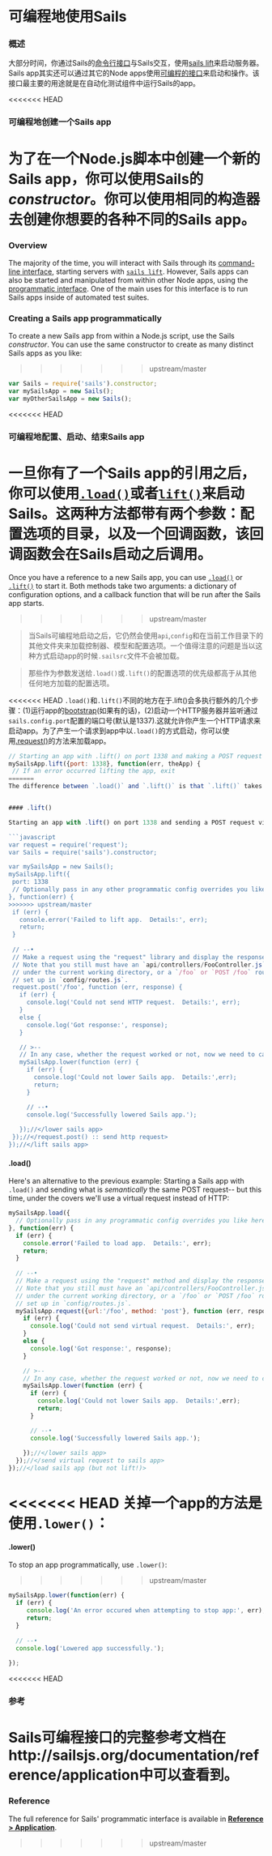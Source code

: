# 可编程地使用Sails
### 概述
大部分时间，你通过Sails的[命令行接口](http://sailsjs.org/documentation/reference/command-line-interface)与Sails交互，使用[sails lift](http://sailsjs.org/documentation/reference/command-line-interface/sails-lift)来启动服务器。Sails app其实还可以通过其它的Node apps使用[可编程的接口](http://sailsjs.org/documentation/reference/application)来启动和操作。该接口最主要的用途就是在自动化测试组件中运行Sails的app。

<<<<<<< HEAD
### 可编程地创建一个Sails app
为了在一个Node.js脚本中创建一个新的Sails app，你可以使用Sails的*constructor*。你可以使用相同的构造器去创建你想要的各种不同的Sails app。
=======
### Overview

The majority of the time, you will interact with Sails through its [command-line interface](http://sailsjs.com/documentation/reference/command-line-interface), starting servers with [`sails lift`](http://sailsjs.com/documentation/reference/command-line-interface/sails-lift).  However, Sails apps can also be started and manipulated from within other Node apps, using the [programmatic interface](http://sailsjs.com/documentation/reference/application).  One of the main uses for this interface is to run Sails apps inside of automated test suites.

### Creating a Sails app programmatically

To create a new Sails app from within a Node.js script, use the Sails _constructor_.  You can use the same constructor to create as many distinct Sails apps as you like:
>>>>>>> upstream/master

```javascript
var Sails = require('sails').constructor;
var mySailsApp = new Sails();
var myOtherSailsApp = new Sails();
```


<<<<<<< HEAD
### 可编程地配置、启动、结束Sails app
一旦你有了一个Sails app的引用之后，你可以使用[`.load()`](http://sailsjs.org/documentation/reference/application/sails-load)或者[`lift()`](http://sailsjs.org/documentation/reference/application/sails-lift)来启动Sails。这两种方法都带有两个参数：配置选项的目录，以及一个回调函数，该回调函数会在Sails启动之后调用。
=======
Once you have a reference to a new Sails app, you can use [`.load()`](http://sailsjs.com/documentation/reference/application/sails-load) or [`.lift()`](http://sailsjs.com/documentation/reference/application/sails-lift) to start it.  Both methods take two arguments: a dictionary of configuration options, and a callback function that will be run after the Sails app starts.
>>>>>>> upstream/master

 > 当Sails可编程地启动之后，它仍然会使用`api`,`config`和在当前工作目录下的其他文件夹来加载控制器、模型和配置选项。一个值得注意的问题是当以这种方式启动app的时候`.sailsrc`文件不会被加载。

> 那些作为参数发送给`.load()`或`.lift()`的配置选项的优先级都高于从其他任何地方加载的配置选项。

<<<<<<< HEAD
`.load()`和`.lift()`不同的地方在于.lift()会多执行额外的几个步骤：(1)运行app的[bootstrap](http://sailsjs.org/documentation/reference/configuration/sails-config-bootstrap)(如果有的话)，(2)启动一个HTTP服务器并监听通过`sails.config.port`配置的端口号(默认是1337).这就允许你产生一个HTTP请求来启动app。为了产生一个请求到app中以`.load()`的方式启动，你可以使用[.request()](http://sailsjs.org/documentation/reference/application/sails-request)的方法来加载app。

 ```javascript
// Starting an app with .lift() on port 1338 and making a POST request
mySailsApp.lift({port: 1338}, function(err, theApp) {
  // If an error occurred lifting the app, exit
=======
The difference between `.load()` and `.lift()` is that `.lift()` takes the additional steps of (1) running the app's [bootstrap](http://sailsjs.com/documentation/reference/configuration/sails-config-bootstrap), if any, and (2) starting an HTTP server on the port configured via `sails.config.port` (1337 by default).  This allows you to make HTTP requests to the lifted app.  To make requests to an app started with `.load()`, you can use the [`.request()`](http://sailsjs.com/documentation/reference/application/sails-request) method of the loaded app.


#### .lift()

Starting an app with .lift() on port 1338 and sending a POST request via HTTP:

```javascript
var request = require('request');
var Sails = require('sails').constructor;

var mySailsApp = new Sails();
mySailsApp.lift({
  port: 1338
  // Optionally pass in any other programmatic config overrides you like here.
}, function(err) {
>>>>>>> upstream/master
  if (err) {
    console.error('Failed to lift app.  Details:', err);
    return;
  }
  
  // --•
  // Make a request using the "request" library and display the response.
  // Note that you still must have an `api/controllers/FooController.js` file
  // under the current working directory, or a `/foo` or `POST /foo` route
  // set up in `config/routes.js`.
  request.post('/foo', function (err, response) {
    if (err) {
      console.log('Could not send HTTP request.  Details:', err);
    }
    else {
      console.log('Got response:', response);
    }

    // >--
    // In any case, whether the request worked or not, now we need to call `.lower()`.
    mySailsApp.lower(function (err) {
      if (err) {
        console.log('Could not lower Sails app.  Details:',err);
        return;
      }

      // --•
      console.log('Successfully lowered Sails app.');
      
    });//</lower sails app>
  });//</request.post() :: send http request>
});//</lift sails app>
```

#### .load()

Here's an alternative to the previous example:  Starting a Sails app with `.load()` and sending what is _semantically_ the same POST request-- but this time, under the covers we'll use a virtual request instead of HTTP:

```javascript
mySailsApp.load({
  // Optionally pass in any programmatic config overrides you like here.
}, function(err) {
  if (err) {
    console.error('Failed to load app.  Details:', err);
    return;
  }
  
  // --•
  // Make a request using the "request" method and display the response.
  // Note that you still must have an `api/controllers/FooController.js` file
  // under the current working directory, or a `/foo` or `POST /foo` route
  // set up in `config/routes.js`.
  mySailsApp.request({url:'/foo', method: 'post'}, function (err, response) {
    if (err) {
      console.log('Could not send virtual request.  Details:', err);
    }
    else {
      console.log('Got response:', response);
    }

    // >--
    // In any case, whether the request worked or not, now we need to call `.lower()`.
    mySailsApp.lower(function (err) {
      if (err) {
        console.log('Could not lower Sails app.  Details:',err);
        return;
      }

      // --•
      console.log('Successfully lowered Sails app.');
      
    });//</lower sails app>
  });//</send virtual request to sails app>
});//</load sails app (but not lift!)>
```

<<<<<<< HEAD
关掉一个app的方法是使用`.lower()`：
=======
#### .lower()

To stop an app programmatically, use `.lower()`:
>>>>>>> upstream/master

```javascript
mySailsApp.lower(function(err) {
  if (err) {
     console.log('An error occured when attempting to stop app:', err);
     return;
  }
  
  // --•
  console.log('Lowered app successfully.');
  
});
```

<<<<<<< HEAD
### 参考
Sails可编程接口的完整参考文档在http://sailsjs.org/documentation/reference/application中可以查看到。
=======
### Reference

The full reference for Sails' programmatic interface is available in [**Reference > Application**](http://sailsjs.com/documentation/reference/application).
>>>>>>> upstream/master

<docmeta name="displayName" value="Programmatic Usage">
